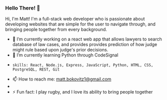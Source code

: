 ### Hello There! 👋

Hi, I'm Matt! I'm a full-stack web developer who is passionate about developing websites that are simple for the user to navigate through, and bringing people together from every background. 

- 🔭  I’m currently working on a react web app that allows lawyers to search database of law cases, and provides provides prediction of how judge might rule based upon judge's prior decisions. 
- 🌱  I’m currently learning Python through CodeSignal
-     skills: React, Node.js, Express, JavaScript, Python, HTML, CSS, PostgreSQL, REST, Git
- 📫  How to reach me: matt.bokovitz1@gmail.com
- 
- ⚡ Fun fact: I play rugby, and I love its ability to bring people together

